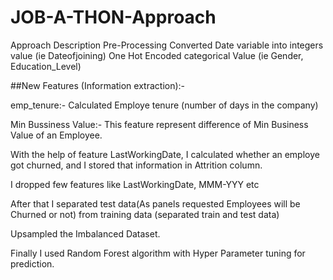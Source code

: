 # JOB-A-THON-Approach
Approach Description
Pre-Processing
Converted Date variable into integers value (ie Dateofjoining)
One Hot Encoded categorical Value (ie Gender, Education_Level)

##New Features (Information extraction):-

emp_tenure:- Calculated Employe tenure (number of days in the company)

Min Bussiness Value:- This feature represent difference of Min Business Value of an Employee.

With the help of feature LastWorkingDate, I calculated whether an employe got churned, and I stored that information in Attrition column.

I dropped few features like LastWorkingDate, MMM-YYY etc

After that I separated test data(As panels requested Employees will be Churned or not) from training data (separated train and test data)

Upsampled the Imbalanced Dataset.

Finally I used Random Forest algorithm with Hyper Parameter tuning for prediction.
